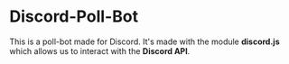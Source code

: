 # Discord-Poll-Bot

This is a poll-bot made for Discord. It's made with the module __discord.js__ which allows us to interact with the __Discord API__.

